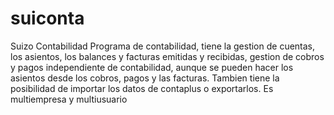# suiconta
Suizo Contabilidad
Programa de contabilidad, tiene la gestion de cuentas, los asientos, los balances y facturas emitidas y recibidas, 
gestion de cobros y pagos independiente de contabilidad, aunque se pueden hacer los asientos desde los cobros, 
pagos y las facturas. Tambien tiene la posibilidad de importar los datos de contaplus o exportarlos. 
Es multiempresa y multiusuario
